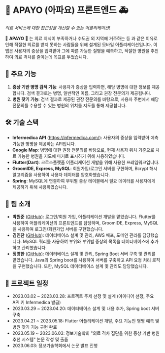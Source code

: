 # 🏥 APAYO (아파요) 프론트엔드 🚑

*의료 서비스에 대한 접근성을 개선할 수 있는 어플리케이션!*

🚨 **APAYO** 🚨 는 의료 지식이 부족하거나 수도권 외 지역에 거주하는 등 과 같은 이유로 인해 적절한 의료를 받지 못하는 사람들을 위해 설계된 모바일 어플리케이션입니다. 이 앱은 사용자의 증상을 입력받아 그에 따른 가능한 질병을 예측하고, 적절한 병원을 추천하여 의료 격차를 줄이는데 목표를 두었습니다.

## 🌟 주요 기능 

1. **증상 기반 병명 검색 기능**: 사용자가 증상을 입력하면, 해당 병명에 대한 정보를 제공합니다. 검색 결과로는 병명, 일반적인 이름, 그리고 권장 전문의가 제공됩니다.
2. **병원 찾기 기능**: 검색 결과로 제공된 권장 전문의를 바탕으로, 사용자 주변에서 해당 전문의를 수용할 수 있는 병원의 위치를 지도를 통해 제공합니다.

## 🛠️ 기술 스택

- **Infermedica API** (https://infermedica.com/): 사용자의 증상을 입력받아 예측 가능한 병명을 제공하는 API입니다.
- **Google Map**: 병명에 대한 권장 전문의를 바탕으로, 현재 사용자 위치 기준으로 치료 가능한 병원을 지도에 마커로 표시하기 위해 사용하였습니다.
- **Flutter(Dart)**: 크로스플랫폼 어플리케이션 개발을 위해 사용한 프레임워크입니다.
- **GroomIDE, Express, MySQL**: 회원가입/로그인 서버를 구현하며, Bcrypt 해시 알고리즘을 사용하여 사용자 데이터를 암호화했습니다.
- **Spring**: MySQL에 연결하여 부위별 증상 테이블에서 필요 데이터를 사용자에게 제공하기 위해 사용하였습니다.

## 👥 팀 소개 

- **박원준** ([GitHub](https://github.com/Recyclingbottle)): 로그인/회원 가입, 어플리케이션 개발을 맡았습니다. Flutter를 사용하여 어플리케이션의 프론트엔드를 담당하며, GroomIDE, Express, MySQL을 사용하여 로그인/회원가입 서버를 구현했습니다.
- **김인찬** ([GitHub](https://github.com/kiminchan)): 데이터베이스 설계 및 관리, AWS 배포, 도메인 관리를 담당했습니다. MySQL 쿼리를 사용하여 부위와 부위별 증상의 목록을 데이터베이스에 추가하고 관리했습니다.
- **정영한** ([GitHub](https://github.com/ynghan)): 데이터베이스 설계 및 관리, Spring Boot 서버 구축 및 관리를 맡았습니다. Java의 Spring boot를 사용하여 서버를 구축하고 API 요청 처리 로직을 구현했습니다. 또한, MySQL 데이터베이스 설계 및 관리도 담당했습니다.

## 📆 프로젝트 일정

- 2023.03.02 ~ 2023.03.28: 프로젝트 주제 선정 및 설계 (아이디어 선정, 주요 API 키 Infermedica 발급)
- 2023.03.29 ~ 2023.04.20: 데이터베이스 설계 및 내용 추가, Spring boot 서버 구축
- 2023.04.21 ~ 2023.05.18: Flutter 어플리케이션 개발, 주요 기능인 병명 예측 및 병원 찾기 기능 구현 완료
- 2023.05.19 ~ 2023.06.03: 정보기술학회 "의료 격차 집단을 위한 증상 기반 병원 추천 시스템" 논문 작성 및 출품
- 2023.06.03: 정보기술학회에서 논문 발표 진행
